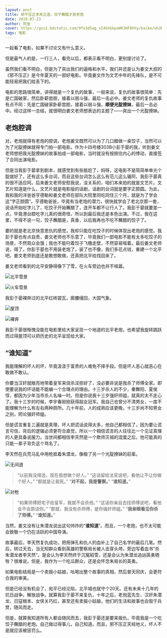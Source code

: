```yaml
---
layout: post
title: 邪不压正本来正道，饺子蘸醋才是老炮
date: 2018-07-23
author: 阿金
cover: https://gss2.bdstatic.com/9fo3dSag_xI4khGkpoWK1HF6hhy/baike/w%3D268%3Bg%3D0/sign=5f2caac89cef76c6d0d2fc2da52d9ac7/2f738bd4b31c87011b7aca0f2b7f9e2f0608ff0f.jpg
tags: 电影
---
```


一起看了电影，如果不讨论又有什么意义。

但是最气人的是，一行三人，看完以后，都表示看不明白，更别提讨论了。

虽然我们看不明白，但是为了突出我们的逼格和水平，我们并还是认为姜文大叔的《邪不压正》是今年夏天的一部好电影。毕竟姜文作为文艺中年的先锋队，是不可能轻易把我们给丢下的。

电影的思路很简单，讲得就是一个复仇的故事，一般来说，复仇的故事很简单：先是亡国破家，然后卧薪尝胆，接着以弱斗强，最后一击必中。姜文老师的复仇故事有点不同：先是亡国破家卧薪尝胆，接着以弱斗强，**顺便光腚撩妹**，最后一击必中。经过这样一总结，就很明白姜文老师想表达的主题了——突出一个光腚撩妹。

## 老炮腔调

对，老炮就得有老炮的腔调，老炮姜文既然可以为了几口醋做一桌饺子，当然可以为了光腚撩妹就得专门拍一部电影。作为十四号楼303B小彭于晏的我，听到姜文老师想把我光腚撩妹的故事拍成一部电影，当时就没有按捺住内心的悸动，直接签了合同出演电影。

但是当我彭于晏拿到剧本，就感觉到有些尴尬了，妈呀，这电影不是简简单单光个腚就好了，还有这么多台词，而且这些台词怎么这么有范儿这么骚阿，我彭于晏真的很不适应阿。后来姜文老师安慰我说，没关系的，咱们本来拍的就是文艺片。文艺片知道是什么，文艺片就是电影版的话剧，话剧的台词就是要字正腔圆。为此，我和我的洋爸爸亨德勒和姜文老师在部队大院里同吃同住三个月，就是为了学会这“字正腔圆”。亨德勒爸爸，毕竟有当老炮的潜力，很快就学会了老北京那一套，说话开始吃字儿了，吃饺子开始蘸醋了，连开车都不让行人了。我彭于晏就要差一点，毕竟港台腔吃字儿真的很奇怪，所以到最后我还是本色出演。不过，我在这里，不得不说一句，饺子蘸醋是，真香，以后我再也不吃不蘸醋的饺子了。

要的就是老北京快意恩仇的感觉，我却只能在吃饺子的时候体现出老炮的感觉。我彭于晏也有点自责，姜文老师也不乐意了，毕竟我们一部电影不能有太多吃饺子的场景，不然观众会饿；我也不能叼着饺子飞檐走壁，不然容易噎着。最后姜文老师说，得了，你彭于晏也不用装老炮了，装了也不像，我们多花点钱，重建一个北平吧。姜文老师到底还是敢想敢做，还真把北平给找回来了。

姜文老师看到的北平安静得像下了雪，在火车旁边也并不喧嚣。

![北平雪景](https://ss1.baidu.com/6ONXsjip0QIZ8tyhnq/it/u=767572726,57335583&fm=173&app=25&f=JPEG?w=640&h=266&s=1432539579041753D570C90C030060CB)

![火车雪景](https://ss2.baidu.com/6ONYsjip0QIZ8tyhnq/it/u=3750339926,2623838241&fm=173&app=25&f=JPEG?w=640&h=267&s=75D0599B77317C210458C1DC030000B7)

我彭于晏裸奔过的北平红砖碧瓦，廊腰缦回，大国气象。

![屋顶](https://ss2.baidu.com/6ONYsjip0QIZ8tyhnq/it/u=3001536509,3504034341&fm=173&app=25&f=JPEG?w=640&h=267&s=C1A29D515CE918052011C8610300F0F3)

![裸奔](https://5b0988e595225.cdn.sohucs.com/images/20180714/16460fcd83de4f5a97030cc2ce0e940a.jpeg)

我彭于晏很惭愧没能在电影里给大家呈现一个地道的北平老炮，也希望我旋转跳跃而过得屋顶可以把历史的北平呈现给大家。

## “谁知道”

我能理解的坏人的坏，毕竟汲汲于富贵的人难免不择手段。但是坏人恶心就恶心在敢做不敢认。

你要当汉奸就敞亮地带着皇军来烧杀淫掠好了，没必要非说是我杀了师傅全家。即使要说我的坏话能不能编一个合理点的理由。十三岁杀人的不少，秦舞阳、夏侯惇，都因为少年当市杀人名噪一时。但是你说我十三岁强奸师姐，就真的太不走心了。我十三岁的时候，李宇春刚刚获得超女冠军。我自己也曾分不清男女，一度不能理解为什么有左右两种厕所。几十年前，人的成熟应该更晚，十三岁尚不知男女之别，罔论强奸师姐。

但是谎言重复三遍就是真理，坏人把谎话说得太多，他自己都相信了。因为要让谎言可信，背后的逻辑必须更符合直觉，所以一个相信谎言的人往往比一个见证真理的人更具备说服力。当世间都相信李天然是一个欺师灭祖的混蛋之后，他可能真的只能一辈子背负这个骂名了。

李天然在兵荒马乱中用枪抵着朱潜龙，像极了另一个光腚撩妹的前辈。

![无间道](https://timgsa.baidu.com/timg?image&quality=80&size=b9999_10000&sec=1532415905781&di=b1c0bb1dc7df05a537b97144adc736a8&imgtype=0&src=http%3A%2F%2Fshp.qpic.cn%2Fqqvideo_ori%2F0%2Ft03156flmr2_496_280%2F0)
> “以前我没得选，现在我想做个好人。” “这话留给法官说吧，看他让不让你做个好人。” “那就是让我死。” “**对不起，我是警察。**” “**谁知道。**”

![对枪]({{site.url}}/post_img/2018-07-24/duiqiang.jpg "poster")
> “如果师傅把宅子给皇军，我就不会杀他。” “这话你亲自去找师傅说吧，看他会不会原谅你。” “那就，我没有杀师傅，是你强奸师姐。” “**我亲眼看见你杀了师傅。**” “**谁知道。**”

当然，姜文没有让朱潜龙说出这句帅炸的“**谁知道**”。而且，一个老炮，也不太可能会致敬一个仍在活跃的中国导演。

故事最后，李天然复仇成功，把用弹孔和仇人的血补上了自己名字的最后几笔。然后，转过天去，当无知群众看到英雄的警察局长被人击穿头颅，旁边写着血书“杀朱潜龙者李天然”。是会认为李天然终于沉冤昭雪，还是会认为朱潜龙追凶英勇牺牲？很难说，但是，我作为一个吃瓜群众，还是会怀念朱局长的英勇。

如果电影结局是一个卖报小姑娘，吆喝出整个故事的真相，然后普天同庆，会更符合我的审美。

但是已经没有机会了，宛平已经沦陷，北平城也就守个20天。还有未来十几年的抗日战争，解放战争。就算我彭于晏不来复仇，十年之后，老炮蓝先生、汉奸朱潜龙、日寇根本、女侠关巧红，甚至还有卖报小姑娘，他们的生活和故事也会毁于兵燹，随风而走。

但是，就算我知道所有人都会随风而去，我彭于晏还是要来报仇，毕竟我是一个吃饺子蘸醋的老炮。自己做过得事儿，自己知道。而且，邪不压正天经地义，坏人不是就应该被惩罚么。